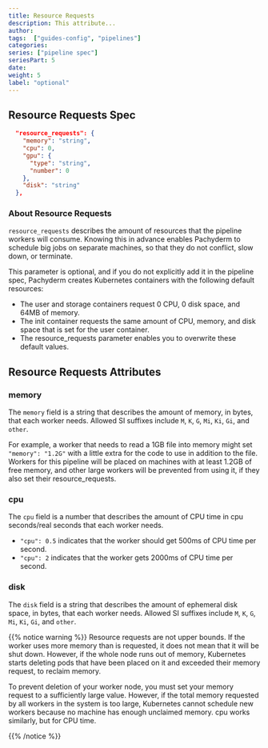 ```yaml
---
title: Resource Requests
description: This attribute...
author:
tags:  ["guides-config", "pipelines"]
categories:
series: ["pipeline spec"]
seriesPart: 5
date:
weight: 5
label: "optional" 
---
```


## Resource Requests Spec

```json
  "resource_requests": {
    "memory": "string",
    "cpu": 0,
    "gpu": {
      "type": "string",
      "number": 0
    },
    "disk": "string"
  },
```


### About Resource Requests

`resource_requests` describes the amount of resources that the pipeline workers will consume. Knowing this in advance enables Pachyderm to schedule big jobs on separate machines, so that they do not conflict, slow down, or terminate.

This parameter is optional, and if you do not explicitly add it in the pipeline spec, Pachyderm creates Kubernetes containers with the following default resources:

- The user and storage containers request 0 CPU, 0 disk space, and 64MB of memory.
- The init container requests the same amount of CPU, memory, and disk space that is set for the user container.
- The resource_requests parameter enables you to overwrite these default values.

## Resource Requests Attributes 

### memory 

The `memory` field is a string that describes the amount of memory, in bytes, that each worker needs. Allowed SI suffixes include `M`, `K`, `G`, `Mi`, `Ki`, `Gi`, and `other`.

For example, a worker that needs to read a 1GB file into memory might set `"memory": "1.2G"` with a little extra for the code to use in addition to the file. Workers for this pipeline will be placed on machines with at least 1.2GB of free memory, and other large workers will be prevented from using it, if they also set their resource_requests.

### cpu 

The `cpu` field is a number that describes the amount of CPU time in cpu seconds/real seconds that each worker needs. 

-  `"cpu": 0.5` indicates that the worker should get 500ms of CPU time per second. 
-   `"cpu": 2` indicates that the worker gets 2000ms of CPU time per second. 
   
### disk 

The `disk` field is a string that describes the amount of ephemeral disk space, in bytes, that each worker needs. Allowed SI suffixes include `M`, `K`, `G`, `Mi`, `Ki`, `Gi`, and `other`.

{{% notice warning %}}
Resource requests are not upper bounds. If the worker uses more memory than is requested, it does not mean that it will be shut down. However, if the whole node runs out of memory, Kubernetes starts deleting pods that have been placed on it and exceeded their memory request, to reclaim memory. 

To prevent deletion of your worker node, you must set your memory request to a sufficiently large value. However, if the total memory requested by all workers in the system is too large, Kubernetes cannot schedule new workers because no machine has enough unclaimed memory. cpu works similarly, but for CPU time.

{{% /notice %}}